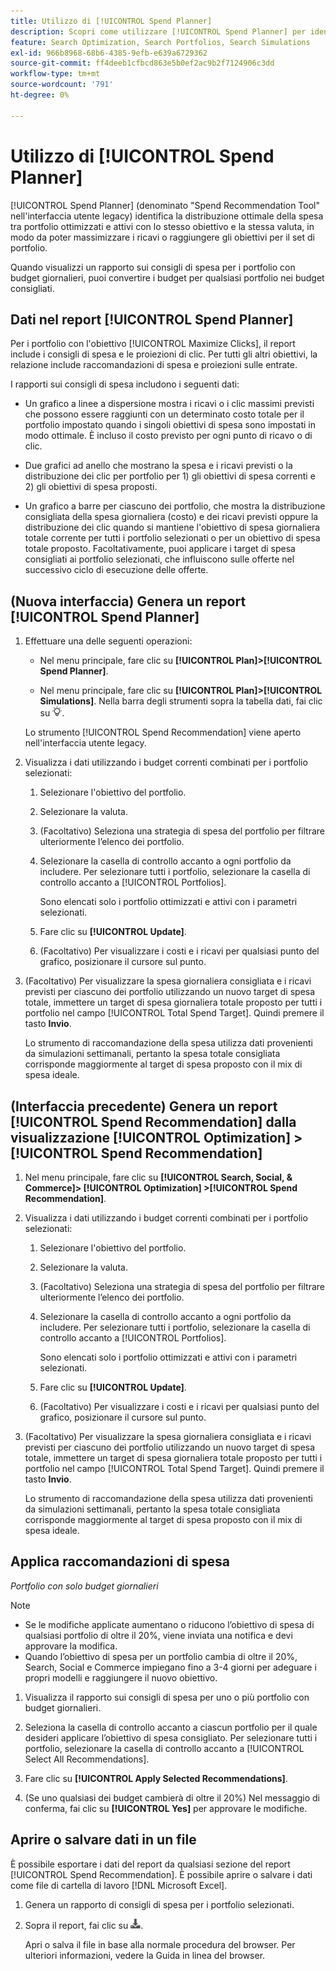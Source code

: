 ```yaml
---
title: Utilizzo di [!UICONTROL Spend Planner]
description: Scopri come utilizzare [!UICONTROL Spend Planner] per identificare la distribuzione ottimale della spesa tra i portfolio.
feature: Search Optimization, Search Portfolios, Search Simulations
exl-id: 966b8968-68b6-4385-9efb-e639a6729362
source-git-commit: ff4deeb1cfbcd863e5b0ef2ac9b2f7124906c3dd
workflow-type: tm+mt
source-wordcount: '791'
ht-degree: 0%

---
```


# Utilizzo di [!UICONTROL Spend Planner]

<!-- When this becomes a menu item, move file and TOC entry accordingly -->

[!UICONTROL Spend Planner] (denominato &quot;Spend Recommendation Tool&quot; nell&#39;interfaccia utente legacy) identifica la distribuzione ottimale della spesa tra portfolio ottimizzati e attivi con lo stesso obiettivo e la stessa valuta, in modo da poter massimizzare i ricavi o raggiungere gli obiettivi per il set di portfolio.

Quando visualizzi un rapporto sui consigli di spesa per i portfolio con budget giornalieri, puoi convertire i budget per qualsiasi portfolio nei budget consigliati.

## Dati nel report [!UICONTROL Spend Planner]

Per i portfolio con l&#39;obiettivo [!UICONTROL Maximize Clicks], il report include i consigli di spesa e le proiezioni di clic. Per tutti gli altri obiettivi, la relazione include raccomandazioni di spesa e proiezioni sulle entrate.

I rapporti sui consigli di spesa includono i seguenti dati:

* Un grafico a linee a dispersione mostra i ricavi o i clic massimi previsti che possono essere raggiunti con un determinato costo totale per il portfolio impostato quando i singoli obiettivi di spesa sono impostati in modo ottimale. È incluso il costo previsto per ogni punto di ricavo o di clic.

* Due grafici ad anello che mostrano la spesa e i ricavi previsti o la distribuzione dei clic per portfolio per 1\) gli obiettivi di spesa correnti e 2\) gli obiettivi di spesa proposti.

* Un grafico a barre per ciascuno dei portfolio, che mostra la distribuzione consigliata della spesa giornaliera (costo) e dei ricavi previsti oppure la distribuzione dei clic quando si mantiene l&#39;obiettivo di spesa giornaliera totale corrente per tutti i portfolio selezionati o per un obiettivo di spesa totale proposto. Facoltativamente, puoi applicare i target di spesa consigliati ai portfolio selezionati, che influiscono sulle offerte nel successivo ciclo di esecuzione delle offerte.

## (Nuova interfaccia) Genera un report [!UICONTROL Spend Planner]

1. Effettuare una delle seguenti operazioni:

   * Nel menu principale, fare clic su **[!UICONTROL Plan]>[!UICONTROL Spend Planner]**.

   * Nel menu principale, fare clic su **[!UICONTROL Plan]>[!UICONTROL Simulations]**. Nella barra degli strumenti sopra la tabella dati, fai clic su ![Pianificazione spese](/help/search-social-commerce/assets/spend-planner-icon.png "Pianificazione spese").

   Lo strumento [!UICONTROL Spend Recommendation] viene aperto nell&#39;interfaccia utente legacy.

1. Visualizza i dati utilizzando i budget correnti combinati per i portfolio selezionati:

   1. Selezionare l&#39;obiettivo del portfolio.

   1. Selezionare la valuta.

   1. (Facoltativo) Seleziona una strategia di spesa del portfolio per filtrare ulteriormente l’elenco dei portfolio.

   1. Selezionare la casella di controllo accanto a ogni portfolio da includere. Per selezionare tutti i portfolio, selezionare la casella di controllo accanto a [!UICONTROL Portfolios].

      Sono elencati solo i portfolio ottimizzati e attivi con i parametri selezionati.

   1. Fare clic su **[!UICONTROL Update]**.

   1. (Facoltativo) Per visualizzare i costi e i ricavi per qualsiasi punto del grafico, posizionare il cursore sul punto.

1. (Facoltativo) Per visualizzare la spesa giornaliera consigliata e i ricavi previsti per ciascuno dei portfolio utilizzando un nuovo target di spesa totale, immettere un target di spesa giornaliera totale proposto per tutti i portfolio nel campo [!UICONTROL Total Spend Target]. Quindi premere il tasto **Invio**.

   Lo strumento di raccomandazione della spesa utilizza dati provenienti da simulazioni settimanali, pertanto la spesa totale consigliata corrisponde maggiormente al target di spesa proposto con il mix di spesa ideale.

## (Interfaccia precedente) Genera un report [!UICONTROL Spend Recommendation] dalla visualizzazione [!UICONTROL Optimization] > [!UICONTROL Spend Recommendation]

1. Nel menu principale, fare clic su **[!UICONTROL Search, Social, & Commerce]> [!UICONTROL Optimization] >[!UICONTROL Spend Recommendation]**.

1. Visualizza i dati utilizzando i budget correnti combinati per i portfolio selezionati:

   1. Selezionare l&#39;obiettivo del portfolio.

   1. Selezionare la valuta.

   1. (Facoltativo) Seleziona una strategia di spesa del portfolio per filtrare ulteriormente l’elenco dei portfolio.

   1. Selezionare la casella di controllo accanto a ogni portfolio da includere. Per selezionare tutti i portfolio, selezionare la casella di controllo accanto a [!UICONTROL Portfolios].

      Sono elencati solo i portfolio ottimizzati e attivi con i parametri selezionati.

   1. Fare clic su **[!UICONTROL Update]**.

   1. (Facoltativo) Per visualizzare i costi e i ricavi per qualsiasi punto del grafico, posizionare il cursore sul punto.

1. (Facoltativo) Per visualizzare la spesa giornaliera consigliata e i ricavi previsti per ciascuno dei portfolio utilizzando un nuovo target di spesa totale, immettere un target di spesa giornaliera totale proposto per tutti i portfolio nel campo [!UICONTROL Total Spend Target]. Quindi premere il tasto **Invio**.

   Lo strumento di raccomandazione della spesa utilizza dati provenienti da simulazioni settimanali, pertanto la spesa totale consigliata corrisponde maggiormente al target di spesa proposto con il mix di spesa ideale.

## Applica raccomandazioni di spesa

*Portfolio con solo budget giornalieri*

>[!NOTE]
>
>* Se le modifiche applicate aumentano o riducono l’obiettivo di spesa di qualsiasi portfolio di oltre il 20%, viene inviata una notifica e devi approvare la modifica.
>* Quando l’obiettivo di spesa per un portfolio cambia di oltre il 20%, Search, Social e Commerce impiegano fino a 3-4 giorni per adeguare i propri modelli e raggiungere il nuovo obiettivo.

1. Visualizza il rapporto sui consigli di spesa per uno o più portfolio con budget giornalieri.

1. Seleziona la casella di controllo accanto a ciascun portfolio per il quale desideri applicare l’obiettivo di spesa consigliato. Per selezionare tutti i portfolio, selezionare la casella di controllo accanto a [!UICONTROL Select All Recommendations].

1. Fare clic su **[!UICONTROL Apply Selected Recommendations]**.

1. (Se uno qualsiasi dei budget cambierà di oltre il 20%) Nel messaggio di conferma, fai clic su **[!UICONTROL Yes]** per approvare le modifiche.

## Aprire o salvare dati in un file

È possibile esportare i dati del report da qualsiasi sezione del report [!UICONTROL Spend Recommendation]. È possibile aprire o salvare i dati come file di cartella di lavoro [!DNL Microsoft Excel].

1. Genera un rapporto di consigli di spesa per i portfolio selezionati.

1. Sopra il report, fai clic su ![Scarica](/help/search-social-commerce/assets/download-spend-recommendation.png "Scarica").

   Apri o salva il file in base alla normale procedura del browser.  Per ulteriori informazioni, vedere la Guida in linea del browser.
